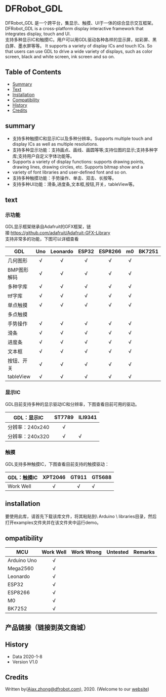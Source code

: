 # DFRobot_GDL
DFRobot_GDL 是一个跨平台，集显示、触摸、UI于一体的综合显示交互框架。
DFRobot_GDL is a cross-platform display interactive framework that integrates display, touch and UI.<br>
支持多种显示IC和触摸IC。用户可以用GDL驱动各种各样的显示屏，如彩屏、黑白屏、墨水屏等等。
It supports a variety of display ICs and touch ICs. So that users can use GDL to drive a wide variety of displays, such as color screen, black and white screen, ink screen and so on.
<br>

## Table of Contents
* [Summary](#summary)
* [Text](#text)
* [Installation](#installation)
* [Compatibility](#compatibility)
* [History](#history)
* [Credits](#credits) 

## summary

 * 支持多种触摸IC和显示IC以及多种分辨率。Supports multiple touch and display ICs as well as multiple resolutions.<br>
 * 支持多种显示功能：支持画点、画线、画圆等等;支持位图的显示;支持多种字库;支持用户自定义字体功能等。<br>
 * Supports a variety of display functions: supports drawing points, drawing lines, drawing circles, etc. Supports bitmap show and a 
 * variety of font libraries and user-defined font and so on.
 * 支持多种触摸功能：手势操作、单击、双击、长按等。<br>
 * 支持多种UI功能：滑条,进度条,文本框,按钮,开关，tableView等。<br>

## text

### 示功能<br>
GDL显示框架继承自Adafruit的GFX框架，链接:https://github.com/adafruit/Adafruit-GFX-Library<br>
支持非常多的功能，下图可以详细查看<br>

GDL          |     Uno      |   Leonardo    |     ESP32     |    ESP8266    |     m0         |     BK7251      
-----------  | :----------: |  :----------: |  :----------: |  :----------: | :------------: |   ------------
几何图形     |      √       |       √       |      √        |       √       |       √        |  
BMP图形解码  |      √       |       √       |      √        |       √       |       √        |  
多种字库     |      √       |       √       |      √        |       √       |       √        |
ttf字库      |      √       |       √       |      √        |       √       |       √        |
单点触摸     |      √       |       √       |      √        |       √       |       √        |
多点触摸     |              |               |               |               |                |
手势操作     |      √       |       √       |      √        |       √       |       √        |
滑条         |      √       |       √       |      √        |       √       |       √        |
进度条       |      √       |       √       |      √        |       √       |       √        | 
文本框       |      √       |       √       |      √        |       √       |       √        | 
按钮、开关   |      √       |       √       |      √        |       √       |       √        | 
tableView    |      √       |       √       |      √        |       √       |       √        |     

### 显示IC<br>

GDL目前支持多种的显示驱动IC和分辨率，下图查看目前可用的驱动。<br>

GDL：显示IC        | ST7789       | ILI9341   
------------------ | :----------: | ------------
分辨率：240x240    |      √       |               | 
分辨率：240x320    |      √       |      √        | 



### 触摸<br>
GDL支持多种触摸IC，下图查看目前支持的触摸驱动：<br>


GDL：触摸IC      |  XPT2046     |    GT911     |   GT5688
---------------- | :----------: | :----------: |------------
Work Well        |      √       |     √        |     √

## installation
要使用此库，请首先下载该库文件，将其粘贴到\ Arduino \ libraries目录，然后打开examples文件夹并在该文件夹中运行demo。<br>

## ompatibility

MCU                | Work Well    | Work Wrong   | Untested    | Remarks
------------------ | :----------: | :----------: | :---------: | -------
Arduino Uno        |      √       |              |             | 
Mega2560           |      √       |              |             | 
Leonardo           |      √       |              |             | 
ESP32              |      √       |              |             | 
ESP8266            |      √       |              |             | 
M0                 |      √       |              |             |
BK7252             |      √       |              |             |

## 产品链接（链接到英文商城）

## History

- Data 2020-1-8
- Version V1.0

## Credits

Written by(Ajax.zhong@dfrobot.com), 2020. (Welcome to our [website](https://www.dfrobot.com/))


  
